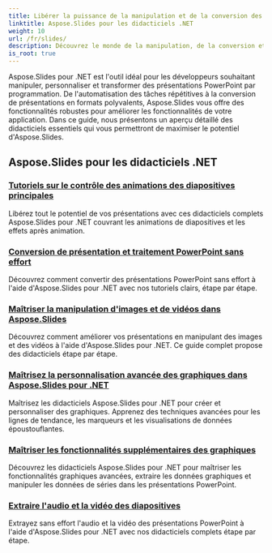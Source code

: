 ```yaml
---
title: Libérer la puissance de la manipulation et de la conversion des présentations
linktitle: Aspose.Slides pour les didacticiels .NET
weight: 10
url: /fr/slides/
description: Découvrez le monde de la manipulation, de la conversion et du traitement de présentations PowerPoint avec les didacticiels Aspose.Slides pour .NET. Apprenez à créer, convertir et améliorer des présentations pour des résultats percutants.
is_root: true
---
```

Aspose.Slides pour .NET est l'outil idéal pour les développeurs souhaitant manipuler, personnaliser et transformer des présentations PowerPoint par programmation. De l'automatisation des tâches répétitives à la conversion de présentations en formats polyvalents, Aspose.Slides vous offre des fonctionnalités robustes pour améliorer les fonctionnalités de votre application. Dans ce guide, nous présentons un aperçu détaillé des didacticiels essentiels qui vous permettront de maximiser le potentiel d'Aspose.Slides.

## Aspose.Slides pour les didacticiels .NET
### [Tutoriels sur le contrôle des animations des diapositives principales](./master-slide-animation-control/)
Libérez tout le potentiel de vos présentations avec ces didacticiels complets Aspose.Slides pour .NET couvrant les animations de diapositives et les effets après animation.
### [Conversion de présentation et traitement PowerPoint sans effort](./presentation-conversion-guide/)
Découvrez comment convertir des présentations PowerPoint sans effort à l'aide d'Aspose.Slides pour .NET avec nos tutoriels clairs, étape par étape.
### [Maîtriser la manipulation d'images et de vidéos dans Aspose.Slides](./mastering-image-and-video-manipulation/)
Découvrez comment améliorer vos présentations en manipulant des images et des vidéos à l'aide d'Aspose.Slides pour .NET. Ce guide complet propose des didacticiels étape par étape.
### [Maîtrisez la personnalisation avancée des graphiques dans Aspose.Slides pour .NET](./master-advanced-chart-customization/)
Maîtrisez les didacticiels Aspose.Slides pour .NET pour créer et personnaliser des graphiques. Apprenez des techniques avancées pour les lignes de tendance, les marqueurs et les visualisations de données époustouflantes.
### [Maîtriser les fonctionnalités supplémentaires des graphiques](./master-additional-chart-features/)
Découvrez les didacticiels Aspose.Slides pour .NET pour maîtriser les fonctionnalités graphiques avancées, extraire les données graphiques et manipuler les données de séries dans les présentations PowerPoint.
### [Extraire l'audio et la vidéo des diapositives](./extract-audio-and-video/)
Extrayez sans effort l'audio et la vidéo des présentations PowerPoint à l'aide d'Aspose.Slides pour .NET avec nos didacticiels complets étape par étape.